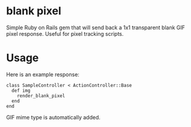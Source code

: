 blank pixel
===========

Simple Ruby on Rails gem that will send back a 1x1 transparent blank GIF pixel response. Useful for pixel tracking scripts.

Usage
===========

Here is an example response:

    class SampleController < ActionController::Base
      def img
        render_blank_pixel
      end
    end

GIF mime type is automatically added.

